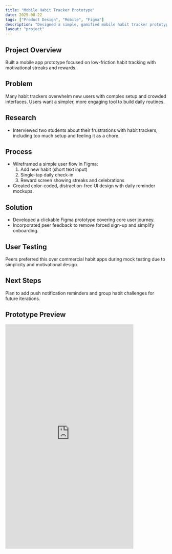 ```yaml
---
title: "Mobile Habit Tracker Prototype"
date: 2025-08-22
tags: ["Product Design", "Mobile", "Figma"]
description: "Designed a simple, gamified mobile habit tracker prototype focused on ease of use and engagement."
layout: "project"
---
```


## Project Overview  
Built a mobile app prototype focused on low-friction habit tracking with motivational streaks and rewards.

## Problem  
Many habit trackers overwhelm new users with complex setup and crowded interfaces. Users want a simpler, more engaging tool to build daily routines.

## Research  
- Interviewed two students about their frustrations with habit trackers, including too much setup and feeling it as a chore.  

## Process  
- Wireframed a simple user flow in Figma:  
  1. Add new habit (short text input)  
  2. Single-tap daily check-in  
  3. Reward screen showing streaks and celebrations  
- Created color-coded, distraction-free UI design with daily reminder mockups.

## Solution  
- Developed a clickable Figma prototype covering core user journey.  
- Incorporated peer feedback to remove forced sign-up and simplify onboarding.

## User Testing  
Peers preferred this over commercial habit apps during mock testing due to simplicity and motivational design.

## Next Steps  
Plan to add push notification reminders and group habit challenges for future iterations.

## Prototype Preview  
<!-- Replace the URL below with your actual Figma embed link -->
<iframe style="border: none;" width="400" height="700" src="https://www.figma.com/embed?embed_host=share&url=YOUR_FIGMA_FILE_URL" allowfullscreen></iframe>

<!-- Add screenshots or images below if desired -->

